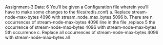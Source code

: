 Assignment-3 Date:
6 You’ll be given a Configuration file wherein you'll have to make some changes to the files(redis.conf)
a. Replace stream-node-max-bytes 4096 with stream_node_max_bytes 5096
b. There are n occurrences of stream-node-max-bytes 4096 line in the file ,replace 5 the occurrence of stream-node-max-bytes 
4096 with stream-node-max-bytes 5th occurrence
c. Replace all occurrences of stream-node-max-bytes 4096 with stream-node-max-bytes all
